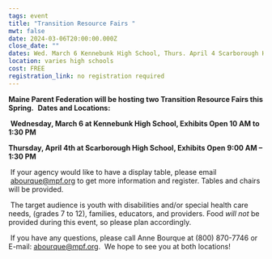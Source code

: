 ```yaml
---
tags: event
title: "Transition Resource Fairs "
mwt: false
date: 2024-03-06T20:00:00.000Z
close_date: ""
dates: Wed. March 6 Kennebunk High School, Thurs. April 4 Scarborough High School
location: varies high schools
cost: FREE
registration_link: no registration required
---
```

**Maine Parent Federation will be hosting two Transition Resource Fairs this Spring.**  **Dates and Locations:**

 **Wednesday, March 6 at Kennebunk High School, Exhibits Open 10 AM to 1:30 PM**

**Thursday, April 4th at Scarborough High School, Exhibits Open 9:00 AM – 1:30 PM**

 If your agency would like to have a display table, please email  [abourque@mpf.org](mailto:abourque@mpf.org "mailto\:abourque@mpf.org") to get more information and register.  Tables and chairs will be provided.

 The target audience is youth with disabilities and/or special health care needs, (grades 7 to 12), families, educators, and providers. Food *will not* be provided during this event, so please plan accordingly. 

 If you have any questions, please call Anne Bourque at (800) 870-7746 or E-mail: [abourque@mpf.org](mailto:dnewcombe@mpf.org "mailto\:dnewcombe@mpf.org").  We hope to see you at both locations!